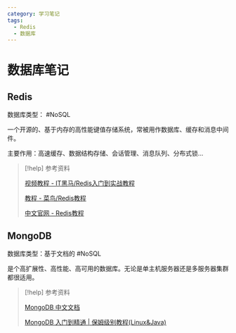 ```yaml
---
category: 学习笔记
tags:
  - Redis
  - 数据库
---
```


# 数据库笔记

## Redis

数据库类型： #NoSQL 

一个开源的、基于内存的高性能键值存储系统，常被用作数据库、缓存和消息中间件。

主要作用：高速缓存、数据结构存储、会话管理、消息队列、分布式锁...

> [!help] 参考资料
> 
> [视频教程 - IT黑马/Redis入门到实战教程](https://www.bilibili.com/video/BV1cr4y1671t)
>
> [教程 - 菜鸟/Redis教程](https://www.runoob.com/redis/redis-tutorial.html)
>
> [中文官网 - Redis教程](https://www.redis.net.cn/tutorial/3501.html)



## MongoDB

数据库类型：基于文档的 #NoSQL

是个高扩展性、高性能、高可用的数据库。无论是单主机服务器还是多服务器集群都很适用。

> [!help] 参考资料
> 
> [MongoDB 中文文档](https://docs.mongoing.com/)
> 
> [MongoDB 入门到精通 | 保姆级别教程(Linux&Java)](https://www.cnblogs.com/qijingjing/p/17361230.html)

